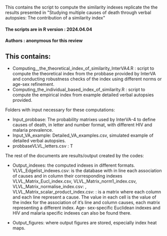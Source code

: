 This contains the script to compute the similarity indexes replicate the the results presented in  "Studying multiple causes of death through verbal autopsies: The contribution of a similarity index"

#### The scripts are in R version : 2024.04.04

#### Authors : anonymous for this review 

## This contains: 

- Computing__the_theoretical_index_of_similarity_InterVA4.R : script to compute the theoretical index from the probbase provided by InterVA and conducting robustness checks of the index using different norms or age-sex refinement. 
- Computing_the_individual_based_index_of_similarity.R : script to compute the empirical index from example detailed verbal autopsies provided.

Folders with input necessary for these computations:
- Input_probbase: The probability matrixes used by InterVA-4 to define causes of death, in letter and number format, with different HIV and malaria prevalence.
- Input_VA_example: Detailed_VA_examples.csv, simulated example of detailed verbal autopsies.
- probbaseVLVL_letters.csv : T

The rest of the documents are results/output created by the codes:
- Output_indexes: the computed indexes in different formats. 
 VLVL_Edgelist_indexes.csv: is the database with in line each association of causes and in column their corresponding indexes
 VLVL_Matrix_Eucl_index.csv, VLVL_Matrix_norm1_index.csv, VLVL_Matrix_normalise_index.csv: , VLVL_Matrix_scalar_product_index.csv: : is a matrix where each column and each line represent a cause. The value in each cell is the value of the index for the association of it’s line and column causes, each matrix representing a different index. 
Age- sex-specific Euclidean indexes and HIV and malaria specific indexes can also be found there.

- Output_figures: where output figures are stored, especially index heat maps.
